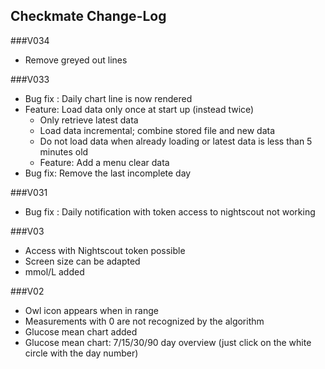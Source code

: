 ## Checkmate Change-Log

###V034
- Remove greyed out lines

###V033
- Bug fix : Daily chart line is now rendered 
- Feature: Load data only once at start up (instead twice)  
    - Only retrieve latest data
    - Load data incremental; combine stored file and new data
    - Do not load data when already loading or latest data is less than 5 minutes old
    - Feature: Add a menu clear data
- Bug fix: Remove the last incomplete day

###V031
- Bug fix : Daily notification with token access to nightscout not working

###V03
- Access with Nightscout token possible
- Screen size can be adapted
- mmol/L added


###V02
- Owl icon appears when in range
- Measurements with 0 are not recognized by the algorithm
- Glucose mean chart added
- Glucose mean chart: 7/15/30/90 day overview (just click on the white circle with the day number)
